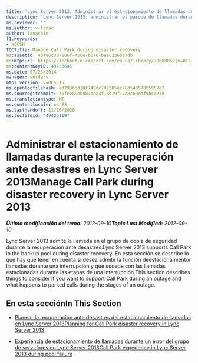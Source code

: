 ```yaml
---
title: 'Lync Server 2013: Administrar el estacionamiento de llamadas durante la recuperación ante desastres'
description: 'Lync Server 2013: administrar el parque de llamadas durante la recuperación de desastres.'
ms.reviewer: ''
ms.author: v-lanac
author: lanachin
f1.keywords:
- NOCSH
TOCTitle: Manage Call Park during disaster recovery
ms:assetid: 4df96c38-186f-4b0e-b076-bae6236da7db
ms:mtpsurl: https://technet.microsoft.com/en-us/library/JJ688052(v=OCS.15)
ms:contentKeyID: 49733645
ms.date: 07/23/2014
manager: serdars
mtps_version: v=OCS.15
ms.openlocfilehash: ad7936dd28f749dc792505ec78d54857065957e2
ms.sourcegitcommit: 36fee89bb887bea4f18b19f17a8c69daf5bc423d
ms.translationtype: MT
ms.contentlocale: es-ES
ms.lasthandoff: 11/26/2020
ms.locfileid: "49426119"
---
```

# <a name="manage-call-park-during-disaster-recovery-in-lync-server-2013"></a><span data-ttu-id="f7f18-103">Administrar el estacionamiento de llamadas durante la recuperación ante desastres en Lync Server 2013</span><span class="sxs-lookup"><span data-stu-id="f7f18-103">Manage Call Park during disaster recovery in Lync Server 2013</span></span>

<div data-xmlns="http://www.w3.org/1999/xhtml">

<div class="topic" data-xmlns="http://www.w3.org/1999/xhtml" data-msxsl="urn:schemas-microsoft-com:xslt" data-cs="https://msdn.microsoft.com/">

<div data-asp="https://msdn2.microsoft.com/asp">



</div>

<div id="mainSection">

<div id="mainBody"><span data-ttu-id="f7f18-104">

<span> </span></span><span class="sxs-lookup"><span data-stu-id="f7f18-104">

<span> </span></span></span>

<span data-ttu-id="f7f18-105">_**Última modificación del tema:** 2012-09-10_</span><span class="sxs-lookup"><span data-stu-id="f7f18-105">_**Topic Last Modified:** 2012-09-10_</span></span>

<span data-ttu-id="f7f18-106">Lync Server 2013 admite la llamada en el grupo de copia de seguridad durante la recuperación ante desastres.</span><span class="sxs-lookup"><span data-stu-id="f7f18-106">Lync Server 2013 supports Call Park in the backup pool during disaster recovery.</span></span> <span data-ttu-id="f7f18-107">En esta sección se describe lo que hay que tener en cuenta si desea admitir la función deestacionamientor llamadas durante una interrupción y qué sucede con las llamadas estacionadas durante las etapas de una interrupción.</span><span class="sxs-lookup"><span data-stu-id="f7f18-107">This section describes things to consider if you want to support Call Park during an outage and what happens to parked calls during the stages of an outage.</span></span>

<div>

## <a name="in-this-section"></a><span data-ttu-id="f7f18-108">En esta sección</span><span class="sxs-lookup"><span data-stu-id="f7f18-108">In This Section</span></span>

  - [<span data-ttu-id="f7f18-109">Planear la recuperación ante desastres del estacionamiento de llamadas en Lync Server 2013</span><span class="sxs-lookup"><span data-stu-id="f7f18-109">Planning for Call Park disaster recovery in Lync Server 2013</span></span>](lync-server-2013-planning-for-call-park-disaster-recovery.md)

  - [<span data-ttu-id="f7f18-110">Experiencia de estacionamiento de llamadas durante un error del grupo de servidores en Lync Server 2013</span><span class="sxs-lookup"><span data-stu-id="f7f18-110">Call Park experience in Lync Server 2013 during pool failure</span></span>](lync-server-2013-call-park-experience-during-pool-failure.md)

<span data-ttu-id="f7f18-111"></div>

</div>

<span> </span>

</div>

</div>

</span><span class="sxs-lookup"><span data-stu-id="f7f18-111"></div>

</div>

<span> </span>

</div>

</div>

</span></span></div>

